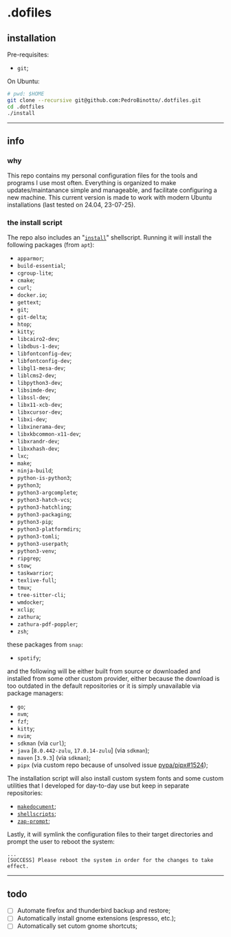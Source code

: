 # .dofiles

## installation

Pre-requisites:
- `git`;

On Ubuntu:

```bash
# pwd: $HOME
git clone --recursive git@github.com:PedroBinotto/.dotfiles.git
cd .dotfiles
./install
```

---

## info

### why

This repo contains my personal configuration files for the tools and programs I use most often.
Everything is organized to make updates/maintanance simple and manageable, and facilitate configuring a new machine.
This current version is made to work with modern Ubuntu installations (last tested on 24.04, 23-07-25).

### the install script

The repo also includes an "[`install`](https://github.com/PedroBinotto/.dotfiles/blob/main/install)" shellscript.
Running it will install the following packages (from `apt`):

- `apparmor`;
- `build-essential`;
- `cgroup-lite`;
- `cmake`;
- `curl`;
- `docker.io`;
- `gettext`;
- `git`;
- `git-delta`;
- `htop`;
- `kitty`;
- `libcairo2-dev`;
- `libdbus-1-dev`;
- `libfontconfig-dev`;
- `libfontconfig-dev`;
- `libgl1-mesa-dev`;
- `liblcms2-dev`;
- `libpython3-dev`;
- `libsimde-dev`;
- `libssl-dev`;
- `libx11-xcb-dev`;
- `libxcursor-dev`;
- `libxi-dev`;
- `libxinerama-dev`;
- `libxkbcommon-x11-dev`;
- `libxrandr-dev`;
- `libxxhash-dev`;
- `lxc`;
- `make`;
- `ninja-build`;
- `python-is-python3`;
- `python3`;
- `python3-argcomplete`;
- `python3-hatch-vcs`;
- `python3-hatchling`;
- `python3-packaging`;
- `python3-pip`;
- `python3-platformdirs`;
- `python3-tomli`;
- `python3-userpath`;
- `python3-venv`;
- `ripgrep`;
- `stow`;
- `taskwarrior`;
- `texlive-full`;
- `tmux`;
- `tree-sitter-cli`;
- `wmdocker`;
- `xclip`;
- `zathura`;
- `zathura-pdf-poppler`;
- `zsh`;

these packages from `snap`:

- `spotify`;

and the following will be either built from source or downloaded and installed from some other custom provider, either
because the download is too outdated in the default repositories or it is simply unavailable via package managers:

- `go`;
- `nvm`;
- `fzf`;
- `kitty`;
- `nvim`;
- `sdkman` (via `curl`);
- `java` \[`8.0.442-zulu`, `17.0.14-zulu`\] (via `sdkman`);
- `maven` \[`3.9.3`\] (via `sdkman`);
- `pipx` (via custom repo because of unsolved issue [pypa/pipx#1524](https://github.com/pypa/pipx/issues/1524));

The installation script will also install custom system fonts and some custom utilities that I developed for day-to-day use 
but keep in separate repositories:

- [`makedocument`](https://github.com/PedroBinotto/makedocument/);
- [`shellscripts`](https://github.com/PedroBinotto/shellscripts/);
- [`zap-prompt`](https://github.com/PedroBinotto/zap-prompt);

Lastly, it will symlink the configuration files to their target directories and prompt the user to reboot the system:
```
...
[SUCCESS] Please reboot the system in order for the changes to take effect.
```

---

## todo
- [ ] Automate firefox and thunderbird backup and restore;
- [ ] Automatically install gnome extensions (espresso, etc.);
- [ ] Automatically set cutom gnome shortcuts;
